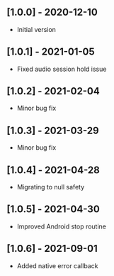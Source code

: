 ## [1.0.0] - 2020-12-10
* Initial version

## [1.0.1] - 2021-01-05
* Fixed audio session hold issue

## [1.0.2] - 2021-02-04
* Minor bug fix

## [1.0.3] - 2021-03-29
* Minor bug fix

## [1.0.4] - 2021-04-28
* Migrating to null safety

## [1.0.5] - 2021-04-30
* Improved Android stop routine

## [1.0.6] - 2021-09-01
* Added native error callback